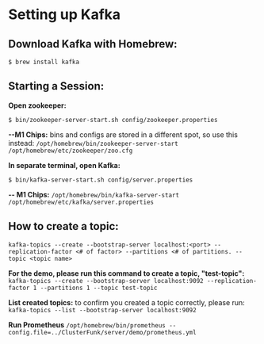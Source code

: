 # Setting up Kafka

## Download Kafka with Homebrew:

`$ brew install kafka`

## Starting a Session:

**Open zookeeper:**

`$ bin/zookeeper-server-start.sh config/zookeeper.properties`

**--M1 Chips:**
bins and configs are stored in a different spot, so use this instead:
`/opt/homebrew/bin/zookeeper-server-start /opt/homebrew/etc/zookeeper/zoo.cfg`

**In separate terminal, open Kafka:**

`$ bin/kafka-server-start.sh config/server.properties`

**-- M1 Chips:**
`/opt/homebrew/bin/kafka-server-start /opt/homebrew/etc/kafka/server.properties`

## How to create a topic:

`kafka-topics --create --bootstrap-server localhost:<port> --replication-factor <# of factor> --partitions <# of partitions. --topic <topic name>`

**For the demo, please run this command to create a topic, "test-topic":**
`kafka-topics --create --bootstrap-server localhost:9092 --replication-factor 1 --partitions 1 --topic test-topic`

**List created topics:**
to confirm you created a topic correctly, please run:
`kafka-topics --list --bootstrap-server localhost:9092`

**Run Prometheus**
`/opt/homebrew/bin/prometheus --config.file=../ClusterFunk/server/demo/prometheus.yml`
